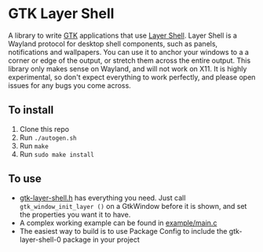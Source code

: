 # GTK Layer Shell

A library to write [GTK](https://www.gtk.org/) applications that use [Layer Shell](https://github.com/swaywm/wlr-protocols/blob/master/unstable/wlr-layer-shell-unstable-v1.xml). Layer Shell is a Wayland protocol for desktop shell components, such as panels, notifications and wallpapers. You can use it to anchor your windows to a a corner or edge of the output, or stretch them across the entire output. This library only makes sense on Wayland, and will not work on X11. It is highly experimental, so don't expect everything to work perfectly, and please open issues for any bugs you come across.

## To install
1. Clone this repo
2. Run `./autogen.sh`
3. Run `make`
4. Run `sudo make install`

## To use
* [gtk-layer-shell.h](include/gtk-layer-shell.h) has everything you need. Just call `gtk_window_init_layer ()` on a GtkWindow before it is shown, and set the properties you want it to have.
* A complex working example can be found in [example/main.c](example/main.c)
* The easiest way to build is to use Package Config to include the gtk-layer-shell-0 package in your project
